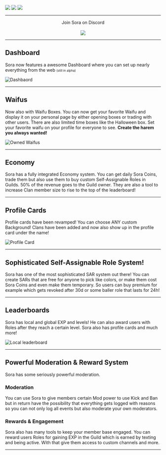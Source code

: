 [![](http://i.imgur.com/6gQhMSB.png)](http://argonaut.pw/Sora/)
[![](http://i.imgur.com/nImGi6j.png)](https://discordapp.com/oauth2/authorize?client_id=270931284489011202&scope=bot&permissions=305523831)
[![](http://i.imgur.com/qR7CGSV.png)](https://github.com/Daniele122898/SoraBot-v2/wiki)

<hr/>

<p align="center">
    Join Sora on Discord
    <br><br>
    <a href="https://discord.gg/Pah4yj5">
        <img src="https://discordapp.com/api/guilds/281589163659362305/widget.png?style=banner2">
    </a>
</p>

<hr/>

<h2>Dashboard</h2>
<p>Sora now features a awesome Dashboard where you can set up nearly everything from the web <span style="font-size: 10px;">(still in alpha)</span></p>
<img src="https://cdn.argonaut.pw/OAcaG8SEvdXOposXY4LWiMW3ftAgNOTk.png" alt="Dashbaord">
<br>
<hr/>
<h2>Waifus</h2>
<p>Now also with Waifu Boxes. You can now get your favorite Waifu and display it on your personal page by either opening boxes or trading with other users. 
There are also limited time boxes like the Halloween box. Set your favorite waifu on your profile for everyone to see. <strong>Create the harem you always wanted!</strong></p>
<img src="https://cdn.argonaut.pw/9mLsHwZ4XSIU2aaNy00d3QqnJNA8dROv.png" alt="Owned Waifus">
<hr/>
<h2>Economy</h2>
<p>Sora has a fully integrated Economy system. You can get daily Sora Coins, trade them but also use them to buy custom Self-Assignable Roles in Guilds. 50% of the revenue goes to the Guild owner.
They are also a tool to increase Clan member size to rise to the top of the leaderboard!</p>
<hr/>
<h2>Profile Cards</h2>
<p>Profile cards have been revamped! You can choose ANY custom Background! Clans have been added and now also show up in the profile card under the name!</p>
<img src="https://cdn.argonaut.pw/DMAedmCEdPRF4BPExJuPbES2xnGq7BXu.png" alt="Profile Card">
<hr/>
<h2>Sophisticated Self-Assignable Role System!</h2>
<p>Sora has one of the most sophisticated SAR system out there! You can create SARs that are free for anyone to pick like colors, or make them cost Sora Coins and even make them temporary. So users can buy premium for example which gets revoked after 30d or some baller role that lasts for 24h!</p>
<hr/>
<h2>Leaderboards</h2>
<p>Sora has local and global EXP and levels! He can also award users with Roles after they reach a certain level. Sora also has profile cards and much more!</p>
<img src="https://cdn.argonaut.pw/p4DGH14BwHMBrZbmCqFoUh6fqNg5ZNIW.png" alt="Local leaderboard">
<hr/>
<h2>Powerful Moderation & Reward System</h2>
<p>Sora has some seriously powerful moderation.</p>
<h3>Moderation</h3>
<p>You can use Sora to give members certain Mod power to use Kick and Ban but in return have the possibility that everything gets logged with reasons so you can not only log all events but also moderate your own moderators.</p> 
<h3>Rewards & Engagement</h3>
<p>Sora also has many tools to keep your member base engaged. You can reward users Roles for gaining EXP in the Guild which is earned by texting and being active. With that give them access to custom channels and more.</p>
<hr/>
